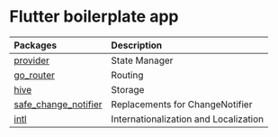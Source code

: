 # Flutter boilerplate app

| Packages                                                               | Description                           |
| :--------------------------------------------------------------------- | :------------------------------------ |
| [provider](https://pub.dev/packages/provider/)                         | State Manager                         |
| [go_router](https://pub.dev/packages/go_router/)                       | Routing                               |
| [hive](https://pub.dev/packages/hive/)                                 | Storage                               |
| [safe_change_notifier](https://pub.dev/packages/safe_change_notifier/) | Replacements for ChangeNotifier       |
| [intl](https://pub.dev/packages/intl/)                                 | Internationalization and Localization |
